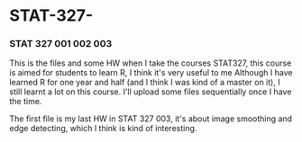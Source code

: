 # STAT-327-
### STAT 327 001 002 003
This is the files and some HW when I take the courses STAT327, this course is aimed for students to learn R, I think it's very useful to me 
Although I have learned R for one year and half (and I think I was kind of a master on it), I still learnt a lot on this course.
I'll upload some files sequentially once I have the time.

The first file is my last HW in STAT 327 003, it's about image smoothing and edge detecting, which I think is kind of interesting.
